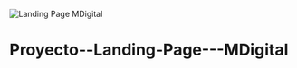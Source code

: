 ![Landing Page MDigital](https://user-images.githubusercontent.com/104081878/196302104-23ca9d81-edec-46e3-b45d-1f77cdd08d64.jpg)
# Proyecto--Landing-Page---MDigital
